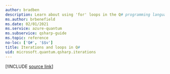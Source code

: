 ```yaml
---
author: bradben
description: Learn about using 'for' loops in the Q# programming language.
ms.author: brbenefield
ms.date: 02/01/2021
ms.service: azure-quantum
ms.subservice: qsharp-guide
ms.topic: reference
no-loc: ['Q#', '$$v']
title: Iterations and loops in Q#
uid: microsoft.quantum.qsharp.iterations
---
```


<!---
# Iterations and loops in Q#
-->

[!INCLUDE [source link](~/includes/qsharp-language/Specifications/Language/3_Expressions/iterations.md)]